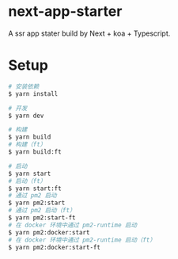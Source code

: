 # next-app-starter

A ssr app stater build by Next + koa + Typescript.

# Setup

``` bash
# 安装依赖
$ yarn install

# 开发
$ yarn dev

# 构建
$ yarn build
# 构建（ft）
$ yarn build:ft

# 启动
$ yarn start
# 启动（ft）
$ yarn start:ft
# 通过 pm2 启动
$ yarn pm2:start
# 通过 pm2 启动（ft）
$ yarn pm2:start-ft
# 在 docker 环境中通过 pm2-runtime 启动
$ yarn pm2:docker:start
# 在 docker 环境中通过 pm2-runtime 启动（ft）
$ yarn pm2:docker:start-ft

```
